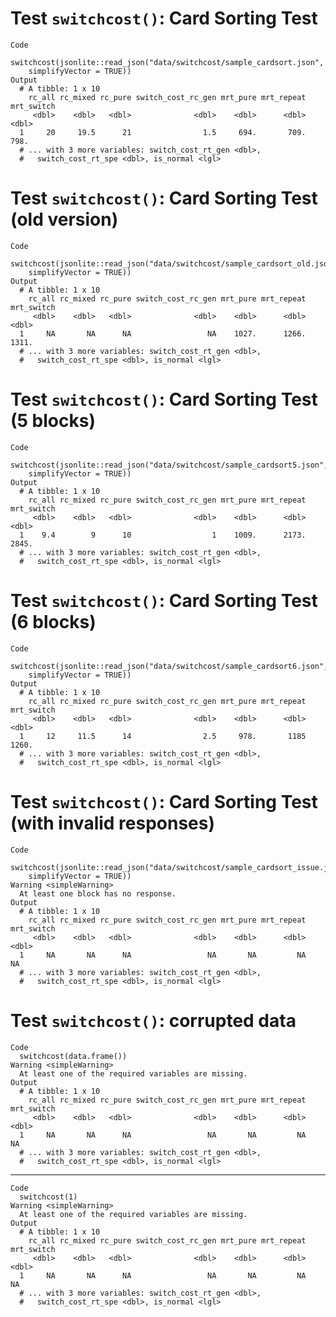 # Test `switchcost()`: Card Sorting Test

    Code
      switchcost(jsonlite::read_json("data/switchcost/sample_cardsort.json",
        simplifyVector = TRUE))
    Output
      # A tibble: 1 x 10
        rc_all rc_mixed rc_pure switch_cost_rc_gen mrt_pure mrt_repeat mrt_switch
         <dbl>    <dbl>   <dbl>              <dbl>    <dbl>      <dbl>      <dbl>
      1     20     19.5      21                1.5     694.       709.       798.
      # ... with 3 more variables: switch_cost_rt_gen <dbl>,
      #   switch_cost_rt_spe <dbl>, is_normal <lgl>

# Test `switchcost()`: Card Sorting Test (old version)

    Code
      switchcost(jsonlite::read_json("data/switchcost/sample_cardsort_old.json",
        simplifyVector = TRUE))
    Output
      # A tibble: 1 x 10
        rc_all rc_mixed rc_pure switch_cost_rc_gen mrt_pure mrt_repeat mrt_switch
         <dbl>    <dbl>   <dbl>              <dbl>    <dbl>      <dbl>      <dbl>
      1     NA       NA      NA                 NA    1027.      1266.      1311.
      # ... with 3 more variables: switch_cost_rt_gen <dbl>,
      #   switch_cost_rt_spe <dbl>, is_normal <lgl>

# Test `switchcost()`: Card Sorting Test (5 blocks)

    Code
      switchcost(jsonlite::read_json("data/switchcost/sample_cardsort5.json",
        simplifyVector = TRUE))
    Output
      # A tibble: 1 x 10
        rc_all rc_mixed rc_pure switch_cost_rc_gen mrt_pure mrt_repeat mrt_switch
         <dbl>    <dbl>   <dbl>              <dbl>    <dbl>      <dbl>      <dbl>
      1    9.4        9      10                  1    1009.      2173.      2845.
      # ... with 3 more variables: switch_cost_rt_gen <dbl>,
      #   switch_cost_rt_spe <dbl>, is_normal <lgl>

# Test `switchcost()`: Card Sorting Test (6 blocks)

    Code
      switchcost(jsonlite::read_json("data/switchcost/sample_cardsort6.json",
        simplifyVector = TRUE))
    Output
      # A tibble: 1 x 10
        rc_all rc_mixed rc_pure switch_cost_rc_gen mrt_pure mrt_repeat mrt_switch
         <dbl>    <dbl>   <dbl>              <dbl>    <dbl>      <dbl>      <dbl>
      1     12     11.5      14                2.5     978.       1185      1260.
      # ... with 3 more variables: switch_cost_rt_gen <dbl>,
      #   switch_cost_rt_spe <dbl>, is_normal <lgl>

# Test `switchcost()`: Card Sorting Test (with invalid responses)

    Code
      switchcost(jsonlite::read_json("data/switchcost/sample_cardsort_issue.json",
        simplifyVector = TRUE))
    Warning <simpleWarning>
      At least one block has no response.
    Output
      # A tibble: 1 x 10
        rc_all rc_mixed rc_pure switch_cost_rc_gen mrt_pure mrt_repeat mrt_switch
         <dbl>    <dbl>   <dbl>              <dbl>    <dbl>      <dbl>      <dbl>
      1     NA       NA      NA                 NA       NA         NA         NA
      # ... with 3 more variables: switch_cost_rt_gen <dbl>,
      #   switch_cost_rt_spe <dbl>, is_normal <lgl>

# Test `switchcost()`: corrupted data

    Code
      switchcost(data.frame())
    Warning <simpleWarning>
      At least one of the required variables are missing.
    Output
      # A tibble: 1 x 10
        rc_all rc_mixed rc_pure switch_cost_rc_gen mrt_pure mrt_repeat mrt_switch
         <dbl>    <dbl>   <dbl>              <dbl>    <dbl>      <dbl>      <dbl>
      1     NA       NA      NA                 NA       NA         NA         NA
      # ... with 3 more variables: switch_cost_rt_gen <dbl>,
      #   switch_cost_rt_spe <dbl>, is_normal <lgl>

---

    Code
      switchcost(1)
    Warning <simpleWarning>
      At least one of the required variables are missing.
    Output
      # A tibble: 1 x 10
        rc_all rc_mixed rc_pure switch_cost_rc_gen mrt_pure mrt_repeat mrt_switch
         <dbl>    <dbl>   <dbl>              <dbl>    <dbl>      <dbl>      <dbl>
      1     NA       NA      NA                 NA       NA         NA         NA
      # ... with 3 more variables: switch_cost_rt_gen <dbl>,
      #   switch_cost_rt_spe <dbl>, is_normal <lgl>

